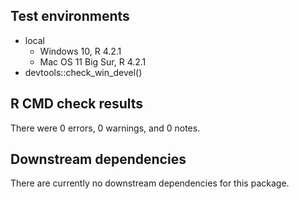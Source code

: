 ## Test environments

* local
    * Windows 10, R 4.2.1
    * Mac OS 11 Big Sur, R 4.2.1
* devtools::check_win_devel()

## R CMD check results

There were 0 errors, 0 warnings, and 0 notes.

## Downstream dependencies

There are currently no downstream dependencies for this package.

